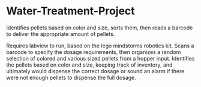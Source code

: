 # Water-Treatment-Project
Identifies pellets based on color and size, sorts them, then reads a barcode to deliver the appropriate amount of pellets.

Requires labview to run, based on the lego mindstorms robotics kit. Scans a barcode to specify the dosage requirements, then
organizes a random selection of colored and various sized pellets from a hopper input. Identifies the pellets based on color and size,
keeping track of inventory, and ultimately would dispense the correct dosage or sound an alarm if there were not enough pellets to 
dispense the full dosage.
